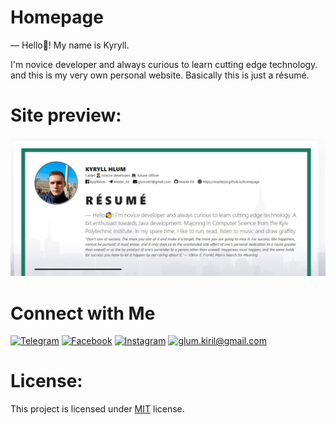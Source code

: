 # Homepage
― Hello👋! My name is Kyryll.

I'm novice developer and always curious to learn cutting edge technology. and this is my very own personal website. Basically this is just a résumé.
# Site preview:
![Preview](assets/images/preview.jpg)
# Connect with Me
[![Telegram](https://img.shields.io/static/v1?label=Telegram&message=%20&color=2edce8&logo=Telegram&style=flat-square&logoColor=white)](https://t.me/Master_Joi)
[![Facebook](https://img.shields.io/static/v1?label=Facebook&message=%20&color=blue&logo=Facebook&style=flat-square&logoColor=white)](https://www.facebook.com/profile.php?id=100034312132547)
[![Instagram](https://img.shields.io/static/v1?label=Instagram&message=%20&color=orange&logo=Instagram&style=flat-square&logoColor=white)](https://www.instagram.com/master__joi/)
[![glum.kiril@gmail.com](https://img.shields.io/static/v1?label=Gmail&message=%20&color=red&logo=gmail&style=flat-square&logoColor=white)](mailto:glum.kiril@gmail.com)

# License:
This project is licensed under [MIT](https://opensource.org/licenses/MIT) license.
